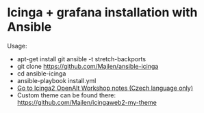 # Icinga + grafana installation with Ansible

Usage:

* apt-get install git ansible -t stretch-backports
* git clone https://github.com/Majlen/ansible-icinga
* cd ansible-icinga
* ansible-playbook install.yml
* [Go to Icinga2 OpenAlt Workshop notes (Czech language only)](https://support.zcu.cz/index.php/CIV:Granty/Modern%C3%AD_monitoring_IT_infrastruktury/OpenAlt)
* Custom theme can be found there: https://github.com/Majlen/icingaweb2-my-theme

